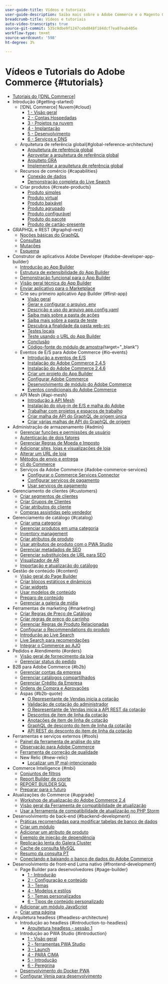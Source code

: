 ```yaml
---
user-guide-title: Vídeos e tutoriais
user-guide-description: Saiba mais sobre o Adobe Commerce e o Magento Open Source por meio de vídeos e tutoriais.
breadcrumb-title: Vídeos e tutoriais
auto-video-transcripts: true
source-git-commit: 535c9dbe9f1247cebd848f184dcf7ea07eab405e
workflow-type: tm+mt
source-wordcount: '598'
ht-degree: 3%

---
```



# Vídeos e Tutorials do Adobe Commerce {#tutorials}

+ [Tutoriais do [!DNL Commerce]](overview.md)
+ Introdução {#getting-started}
   + [!DNL Commerce] Nuvem{#cloud}
      + [1 - Visão geral](../cloud/1-overview.md)
      + [2 - Contas Hospedadas](../cloud/2-accounts.md)
      + [3 - Projetos na nuvem](../cloud/3-projects.md)
      + [4 - Implantação](../cloud/4-deployment.md)
      + [5 - Desenvolvimento](../cloud/5-dev-config.md)
      + [6 - Serviços e DNS](../cloud/6-launch.md)
   + Arquitetura de referência global{#global-reference-architecture}
      + [Arquitetura de referência global](../global-reference-architecture/what-is-global-reference-architecture.md)
      + [Aproveitar a arquitetura de referência global](../global-reference-architecture/how-do-you-leverage-global-reference-architecture.md)
      + [Arquiteto GRA](../global-reference-architecture/how-do-you-architect-global-reference-architecture.md)
      + [Implementar a arquitetura de referência global](../global-reference-architecture/how-do-you-implement-global-reference-architecture.md)
   + Recursos de comércio {#capabilities}
      + [Conexão de dados](../capabilities/data-connection.md)
      + [Demonstração completa do Live Search](../capabilities/live-search-full-demonstration.md)
   + Criar produtos {#create-products}
      + [Produto simples](../site-management/create-simple-product.md)
      + [Produto virtual](../site-management/create-virtual-product.md)
      + [Produto baixável](../site-management/create-downloadable-product.md)
      + [Produto agrupado](../site-management/create-grouped-product.md)
      + [Produto configurável](../site-management/create-configurable-product.md)
      + [Produto do pacote](../site-management/create-bundle-product.md)
      + [Produto de cartão-presente](../site-management/create-gift-card-product.md)
+ GRAPHQL e REST {#graphql-rest}
   + [Noções básicas do GraphQL](../graphql-rest/intro-graphql.md)
   + [Consultas](../graphql-rest/graphql-queries.md)
   + [Mutações](../graphql-rest/graphql-mutations.md)
   + [Esquema](../graphql-rest/graphql-schema.md)
+ Construtor de aplicativos Adobe Developer {#adobe-developer-app-builder}
   + [Introdução ao App Builder](../app-builder/introduction-to-app-builder.md)
   + [Estrutura de extensibilidade do App Builder](../app-builder/extensibility-framework-commerce-eventing.md)
   + [Demonstração funcional para o App Builder](../app-builder/app-builder-functional-demonstration.md)
   + [Visão geral técnica do App Builder](../app-builder/app-builder-technical-overview.md)
   + [Enviar aplicativo para o Marketplace](../app-builder/submit-app-process.md)
   + Crie seu primeiro aplicativo App Builder {#first-app}
      + [Visão geral](../app-builder/first-app/overview.md)
      + [Gerar e configurar o arquivo .env](../app-builder/first-app/env-file.md)
      + [Descrição e uso do arquivo app.config.yaml](../app-builder/first-app/app-config-yaml-file.md)
      + [Saiba mais sobre a pasta de ações](../app-builder/first-app/actions-folder.md)
      + [Saiba mais sobre a pasta de teste](../app-builder/first-app/test-folder.md)
      + [Descubra a finalidade da pasta web-src](../app-builder/first-app/web-src-folder.md)
      + [Testes locais](../app-builder/first-app/testing-locally.md)
      + [Teste usando o URL do App Builder](../app-builder/first-app/testing-app-builder-url.md)
      + [Conclusão](../app-builder/first-app/conclusion.md)
      + [Código-fonte do módulo de amostra](https://github.com/magento/app-builder-samples){target="_blank"}
   + Eventos de E/S para Adobe Commerce {#io-events}
      + [Introdução a eventos de E/S](../io-events/getting-started-io-events.md)
      + [Instalação do Adobe Commerce 2.4.5](../io-events/2-4-5-installation.md)
      + [Instalação do Adobe Commerce 2.4.6](../io-events/2-4-6-installation.md)
      + [Criar um projeto do App Builder](../io-events/create-app-builder-project.md)
      + [Configurar Adobe Commerce](../io-events/configure-commerce.md)
      + [Desenvolvimento de módulo do Adobe Commerce](../io-events/commerce-module-development.md)
      + [Eventos condicionais do Adobe Commerce](../io-events/conditional-events.md)
   + API Mesh {#api-mesh}
      + [Introdução à API Mesh](../api-mesh/getting-started-api-mesh.md)
      + [Instalação do plug-in de E/S e malha do Adobe](../api-mesh/installing-aio-mesh-plugin.md)
      + [Trabalhar com projetos e espaços de trabalho](../api-mesh/aio-projects-workspaces.md)
      + [Criar malha de API do GraphQL de origem única](../api-mesh/graphql-single-source.md)
      + [Criar várias malhas de API do GraphQL de origem](../api-mesh/graphql-multiple-source.md)
+ Administração de armazenamento {#admin}
   + [Gerenciar funções e permissões de usuário](../site-management/users-roles-permissions.md)
   + [Autenticação de dois fatores](../site-management/two-factor-authentication.md)
   + [Gerenciar Regras de Moeda e Imposto](../site-management/currency-tax-rules.md)
   + [Adicionar sites, lojas e visualizações de loja](../site-management/add-websites-stores-views.md)
   + [Alterar um URL de loja](../site-management/change-store-url.md)
   + [Métodos de envio e entrega](../site-management/shipping-delivery.md)
   + [cli do Commerce](../site-management/view-update-store-configuration-cli.md)
   + Serviços da Adobe Commerce {#adobe-commerce-services}
      + [Configurar o Commerce Services Connector](../site-management/configure-adobe-commerce-services-connector.md)
      + [Configurar serviços de pagamento](../site-management/configure-adobe-payment-services.md)
      + [Usar serviços de pagamento](../site-management/payment-services.md)
+ Gerenciamento de clientes {#customers}
   + [Criar segmentos de clientes](../site-management/customer-segments.md)
   + [Criar Grupos de Clientes](../site-management/customer-groups.md)
   + [Criar atributos do cliente](../site-management/customer-attributes.md)
   + [Compras assistidas pelo vendedor](../site-management/seller-assisted-shopping.md)
+ Gerenciamento de catálogo {#catalog}
   + [Criar uma categoria](../site-management/category-create.md)
   + [Gerenciar produtos em uma categoria](../site-management/category-products.md)
   + [Inventory management](../site-management/inventory-management.md)
   + [Criar atributos de produto](../site-management/product-attributes-create.md)
   + [Usar atributos de produto com o PWA Studio](../site-management/product-attributes-pwa.md)
   + [Gerenciar metadados de SEO](../site-management/seo-metadata.md)
   + [Gerenciar substituições de URL para SEO](../site-management/seo-url-rewrites.md)
   + [Visualizador de AR](../site-management/augmented-reality.md)
   + [Importação e atualização do catálogo](../site-management/catalog-import.md)
+ Gestão de conteúdo {#content}
   + [Visão geral do Page Builder](../site-management/page-builder-overview.md)
   + [Criar blocos estáticos e dinâmicos](../site-management/static-dynamic-blocks.md)
   + [Criar widgets](../site-management/widgets.md)
   + [Usar modelos de conteúdo](../site-management/content-templates.md)
   + [Preparo de conteúdo](../site-management/content-staging.md)
   + [Gerenciar a galeria de mídia](../site-management/media-gallery.md)
+ Ferramentas de marketing {#marketing}
   + [Criar Regras de Preço de Catálogo](../site-management/catalog-price-rules.md)
   + [Criar regras de preço do carrinho](../site-management/cart-price-rules.md)
   + [Gerenciar Regras de Produto Relacionadas](../site-management/related-product-rules.md)
   + [Configurar o Recommendations do produto](../site-management/product-recommendations.md)
   + [Introdução ao Live Search](../site-management/live-search.md)
   + [Live Search para recomendações](../site-management/live-search-recommendations.md)
   + [Integrar o Commerce ao AJO](../site-management/integrate-commerce-ajo.md)
+ Pedidos e Atendimento {#orders}
   + [Visão geral de fornecimento da loja](../site-management/store-fulfillment.md)
   + [Gerenciar status do pedido](../site-management/order-status.md)
+ B2B para Adobe Commerce {#b2b}
   + [Gerenciar contas da empresa](../b2b/company-accounts.md)
   + [Gerenciar catálogos compartilhados](../b2b/shared-catalogs.md)
   + [Gerenciar Crédito da Empresa](../b2b/company-credit.md)
   + [Ordens de Compra e Aprovações](../b2b/purchase-orders.md)
   + Aspas {#b2b-quote}
      + [O Representante de Vendas inicia a cotação](../b2b/sales-rep-initiates-quote.md)
      + [Validação de cotação do administrador](../b2b/quote-validation-admin-panel.md)
      + [O Representante de Vendas inicia a API REST da cotação](../b2b/sales-rep-initiates-quote-api.md)
      + [Descontos de item de linha da cotação](../b2b/quote-line-item-discount.md)
      + [Anotações de item de linha de cotação](../b2b/quote-line-item-notes.md)
      + [GraphQL de desconto do item de linha da cotação](../b2b/quote-graphql-line-item-discount.md)
      + [API REST do desconto do item de linha da cotação](../b2b/quote-rest-api-line-item-notes.md)
+ Ferramentas e serviços externos {#tools}
   + [Painel da ferramenta de análise do site](../tools/site-wide-analysis-tool.md)
   + [Observação para Adobe Commerce](../tools/observation-tool.md)
   + [Ferramenta de correção de qualidade](../tools/quality-patch-tool.md)
   + New Relic {#new-relic}
      + [Localizar um IP mal-intencionado](../new-relic/malicious-ip.md)
+ Commerce Intelligence {#mbi}
   + [Conjuntos de filtros](../business-intelligence/filter-sets.md)
   + [Report Builder de coorte](../business-intelligence/cohort-report-builder.md)
   + [REPORT BUILDER SQL](../business-intelligence/sql-report-builder.md)
   + [Preparar para o futuro](../business-intelligence/prepare-for-future.md)
+ Atualizações do Commerce {#upgrade}
   + [Workshop de atualização do Adobe Commerce 2.4](../upgrade/2-4-upgrade-workshop.md)
   + [Visão geral da Ferramenta de compatibilidade de atualização](../upgrade/upgrade-compatibility-tool-overview.md)
   + [Usar a ferramenta de compatibilidade de atualização no PHP Storm](../upgrade/uct-phpstorm.md)
+ Desenvolvimento de back-end {#backend-development}
   + [Práticas recomendadas para modificar tabelas de banco de dados](https://experienceleague.adobe.com/docs/commerce-operations/implementation-playbook/best-practices/development/modifying-core-and-third-party-tables.html)
   + [Criar um módulo](../backend-development/create-module.md)
   + [Adicionar um atributo de produto](../backend-development/add-product-attribute.md)
   + [Exemplo de injeção de dependência](../backend-development/dependency-injection.md)
   + [Replicação lenta do Galera Cluster](../backend-development/galera-db-slow-replication.md)
   + [Cache de consulta MySQL](../backend-development/mysql-query-cache.md)
   + [Resumo da consulta PT](../backend-development/pt-query-digest.md)
   + [Conectando e baixando o banco de dados do Adobe Commerce](../backend-development/remote-db-connection-execute-queries.md)
+ Desenvolvimento de front-end Luma nativo {#frontend-development}
   + Page Builder para desenvolvedores {#page-builder}
      + [1 - Introdução](../frontend-development/page-builder/1-intro-case-studies.md)
      + [2 - Configuração e conteúdo](../frontend-development/page-builder/2-config-create-content.md)
      + [3 - Temas](../frontend-development/page-builder/3-themes.md)
      + [4 - Modelos e estilos](../frontend-development/page-builder/4-admin-templates-apply-styles.md)
      + [5 - Temas personalizados](../frontend-development/page-builder/5-customize-theme.md)
      + [6 - Tipos de conteúdo personalizado](../frontend-development/page-builder/6-custom-content-types.md)
   + [Adicionar um módulo JavaScript](../frontend-development/add-javascript-module.md)
   + [Criar uma página](../frontend-development/create-page.md)
+ Arquitetura headless {#headless-architecture}
   + Introdução ao headless {#introduction-to-headless}
      + [Arquitetura headless - sessão 1](../headless/session-1.md)
   + Introdução ao PWA Studio {#introduction}
      + [1 - Visão geral](../pwa/introduction/1-overview.md)
      + [2 - ferramentas PWA Studio](../pwa/introduction/2-pwa-studio-tools.md)
      + [3 - Launch](../pwa/introduction/3-launch.md)
      + [4 - PARA CIMA](../pwa/introduction/4-upward.md)
      + [5 - Introdução](../pwa/introduction/5-getting-started.md)
      + [6 - Peregrina](../pwa/introduction/6-peregrine.md)
   + [Desenvolvimento do Docker PWA](../pwa/pwa-docker-development.md)
   + [Configurar Venia para desenvolvimento](../pwa/set-up-venia-for-dev.md)
